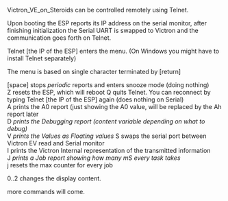 Victron_VE_on_Steroids can be controlled remotely using Telnet.

Upon booting the ESP reports its IP address on the serial monitor, after finishing initialization the Serial UART is swapped to Victron and the communication goes forth on Telnet.  

Telnet [the IP of the ESP] enters the menu.  (On Windows you might have to install Telnet separately)  

The menu is based on single character terminated by [return]  

[space]   stops *periodic* reports and enters snooze mode (doing nothing)  
Z resets the ESP, which will reboot
Q quits Telnet. You can reconnect by typing Telnet [the IP of the ESP] again (does nothing on Serial)  
A prints the A0 report (just showing the A0 value, will be replaced by the Ah report later  
D *prints the Debugging report (content variable depending on what to debug)*   
V *prints the Values as Floating values*
S swaps the serial port between Victron EV read and Serial monitor  
I prints the Victron Internal representation of the transmitted information   
J *prints a Job report showing how many mS every task takes*   
j resets the max counter for every job 

0..2 changes the display content.

more commands will come.
